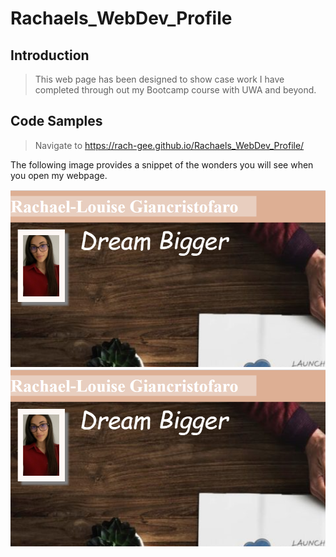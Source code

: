 # Rachaels_WebDev_Profile

## Introduction

>This web page has been designed to show case work I have completed through out my Bootcamp course with UWA and beyond. 

## Code Samples

> Navigate to https://rach-gee.github.io/Rachaels_WebDev_Profile/ 

The following image provides a snippet of the wonders you will see when you open my webpage. 

![Top left of my profile](.\Assets\Image\ReadMe_img.PNG)
<img src=".\Assets\Image\ReadMe_img.PNG" alt="Top left of my profile"/>



